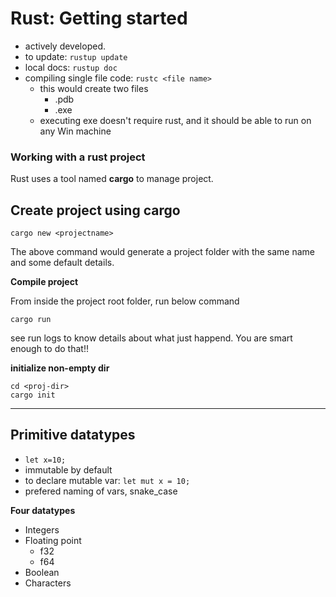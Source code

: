 # Rust: Getting started

- actively developed.
- to update: `rustup update`
- local docs: `rustup doc`
- compiling single file code: `rustc <file name>`
    - this would create two files
        - <filenam>.pdb
        - <filename>.exe
    - executing exe doesn't require rust, and it should be able to run on any Win machine   

### Working with a rust project

Rust uses a tool named __cargo__ to manage project.

__Create project using cargo__ 
-
```
cargo new <projectname>
```
The above command would generate a project folder with the same name and some default details.

__Compile project__

From inside the project root folder, run below command
```
cargo run
```
see run logs to know details about what just happend. You are smart enough to do that!!

__initialize non-empty dir__
```
cd <proj-dir>
cargo init
```

---

## Primitive datatypes

- `let x=10;`
- immutable by default 
- to declare mutable var: `let mut x = 10;`
- prefered naming of vars, snake_case

__Four datatypes__
- Integers
- Floating point
    - f32
    - f64
- Boolean
- Characters



